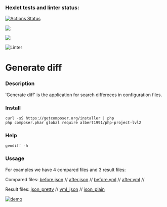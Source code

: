 ### Hexlet tests and linter status:
[![Actions Status](https://github.com/hfdbkmIfrbhpzyjd/php-project-lvl2/workflows/hexlet-check/badge.svg)](https://github.com/hfdbkmIfrbhpzyjd/php-project-lvl2/actions)

<a href="https://codeclimate.com/github/hfdbkmIfrbhpzyjd/php-project-lvl2/maintainability"><img src="https://api.codeclimate.com/v1/badges/d1295c02cd747ea61ef0/maintainability" /></a>

<a href="https://codeclimate.com/github/hfdbkmIfrbhpzyjd/php-project-lvl2/test_coverage"><img src="https://api.codeclimate.com/v1/badges/d1295c02cd747ea61ef0/test_coverage" /></a>

![Linter](https://github.com/hfdbkmIfrbhpzyjd/php-project-lvl2/actions/workflows/Linter.yml/badge.svg)

# Generate diff

### Description
'Generate diff' is the application for search differeces in configuration files.

### Install
```
curl -sS https://getcomposer.org/installer | php
php composer.phar global require albert1991/php-project-lvl2
```
### Help
```
gendiff -h
```
### Ussage

For examples we have 4 сompared files and 3 result files:

Compared files: [before.json](https://github.com/Gumarov1991/php-project-lvl2/blob/master/tests/fixtures/before.json) //
[after.json](https://github.com/Gumarov1991/php-project-lvl2/blob/master/tests/fixtures/after.json) //
[before.yml](https://github.com/Gumarov1991/php-project-lvl2/blob/master/tests/fixtures/before.yml) //
[after.yml](https://github.com/Gumarov1991/php-project-lvl2/blob/master/tests/fixtures/after.yml) //

Result files: [json_pretty](https://github.com/Gumarov1991/php-project-lvl2/blob/master/tests/fixtures/results/json_pretty) //
[yml_json](https://github.com/Gumarov1991/php-project-lvl2/blob/master/tests/fixtures/results/yml_json) //
[json_plain](https://github.com/Gumarov1991/php-project-lvl2/blob/master/tests/fixtures/results/json_plain)

[![demo](https://asciinema.org/a/s8DShmIg3EuBU8zjuNvjKMbGN.svg)](https://asciinema.org/a/s8DShmIg3EuBU8zjuNvjKMbGN?autoplay=1)
